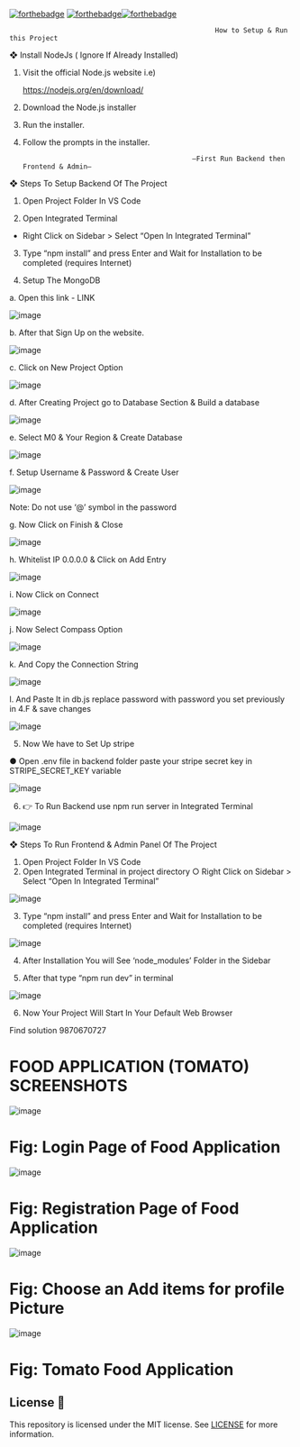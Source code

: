 [![forthebadge](https://forthebadge.com/images/badges/built-by-developers.svg)](https://forthebadge.com)  [![forthebadge](https://forthebadge.com/images/badges/made-with-javascript.svg)](https://forthebadge.com)[![forthebadge](https://forthebadge.com/images/badges/uses-js.svg)](https://forthebadge.com)


                                                       How to Setup & Run this Project

                                

❖	Install NodeJs ( Ignore If Already Installed)

1.	Visit the official Node.js website i.e)

	https://nodejs.org/en/download/

2.	Download the Node.js installer

3.	Run the installer.

4.	Follow the prompts in the installer.


                                                  —First Run Backend then Frontend & Admin—


❖	Steps To Setup Backend Of The Project

1.	Open Project Folder In VS Code

2.	Open Integrated Terminal
   
- Right Click on Sidebar > Select “Open In Integrated Terminal”

3.	Type “npm install” and press Enter and Wait for Installation to be completed (requires Internet)

4.	Setup The MongoDB

a.	Open this link - LINK
 
 
![image](https://github.com/user-attachments/assets/7e4b14b3-9305-4383-b90e-112f6edd4815)



b.	After that Sign Up on the website.

![image](https://github.com/user-attachments/assets/5a2b23e3-eaa1-4690-acd5-eb1cf821367c)




c.	Click on New Project Option

![image](https://github.com/user-attachments/assets/8010713e-5b53-4e7e-94c1-ca902451ba8a)





d.	After Creating Project go to Database Section & Build a database

![image](https://github.com/user-attachments/assets/3c168c9e-55d8-4925-ad91-9f9eac0d31d0)



e.	Select M0 & Your Region & Create Database
 
![image](https://github.com/user-attachments/assets/d2fd8523-9bce-482f-b3f6-9925478d688d)



f.	Setup Username & Password & Create User

![image](https://github.com/user-attachments/assets/d545b087-b7be-4762-a010-19ba86c695af)


Note: Do not use ‘@’ symbol in the password

g.	Now Click on Finish & Close

![image](https://github.com/user-attachments/assets/88440538-a7fc-4667-97f5-8ddf9c4a0a8f)

 


h.	Whitelist IP 0.0.0.0 & Click on Add Entry

![image](https://github.com/user-attachments/assets/54f45b2b-8319-406e-9026-0c876cb313dd)



i.	Now Click on Connect

![image](https://github.com/user-attachments/assets/c6589f2d-5c50-46f1-9040-3237246a0be1)


j.	Now Select Compass Option

![image](https://github.com/user-attachments/assets/c56878ac-103e-4ac8-8603-63a3a27f1698)


k.	And Copy the Connection String

![image](https://github.com/user-attachments/assets/4603ba19-bafe-4e0e-8da5-8cbc45ae7569)

 
l.	And Paste It in db.js replace password with password you set previously in 4.F & save changes

![image](https://github.com/user-attachments/assets/b57a531b-97bd-40ec-bb81-6694794f5c0f)




5.	Now We have to Set Up stripe

●	Open .env file in backend folder paste your stripe secret key in STRIPE_SECRET_KEY variable

![image](https://github.com/user-attachments/assets/061dbf13-deca-4c85-8731-e8da94121fbc)


6.	👉 To Run Backend use npm run server in Integrated Terminal


![image](https://github.com/user-attachments/assets/dfe67993-3f54-4f9d-863c-56916ecaf491)


 
❖	Steps To Run Frontend & Admin Panel Of The Project

1.	Open	Project Folder In VS Code
2.	Open Integrated Terminal in project directory
○	Right Click on Sidebar > Select “Open In Integrated Terminal”


![image](https://github.com/user-attachments/assets/66da4a38-24e8-4da0-8786-401f0bdaf97b)

 
3.	Type “npm install” and press Enter and Wait for Installation to be completed (requires Internet)


![image](https://github.com/user-attachments/assets/94911133-dc9c-439c-b849-cb93f7c4e698)






4.	After Installation You will See ‘node_modules’ Folder in the Sidebar

5.	After that type “npm run dev” in terminal


![image](https://github.com/user-attachments/assets/5f3d2f76-4644-4a63-90ad-f815b2c6903e)

 
 
6.	Now Your Project Will Start In Your Default Web Browser


Find solution 9870670727



 


# FOOD APPLICATION (TOMATO) SCREENSHOTS


![image](https://github.com/user-attachments/assets/e7c379df-5e33-42fe-b1d0-db70b453f40f)



# Fig: Login Page of Food Application
 
![image](https://github.com/user-attachments/assets/fb0a2ef9-cff8-494f-9930-7af2de64f1ec)

 
# Fig: Registration Page of Food Application
 

 ![image](https://github.com/user-attachments/assets/91bd0b74-44b5-41b1-a92f-661d11a01160)


# Fig: Choose an Add items for profile Picture
 
![image](https://github.com/user-attachments/assets/20f97875-ce08-4e41-9f5f-06280e17c880)

 
# Fig: Tomato Food Application

## License 📝

This repository is licensed under the MIT license. See [LICENSE](/LICENSE) for more information.

